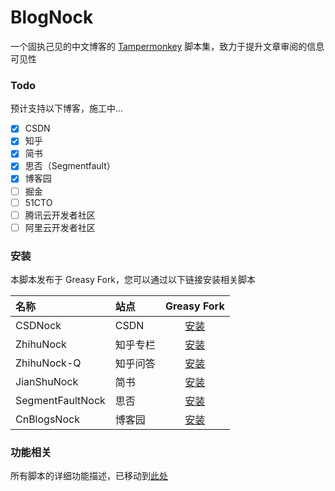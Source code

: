 # BlogNock

一个固执己见的中文博客的 [Tampermonkey](https://github.com/search?q=Tampermonkey&type=repositories) 脚本集，致力于提升文章审阅的信息可见性

### Todo

预计支持以下博客，施工中...

- [x] CSDN
- [x] 知乎
- [x] 简书
- [x] 思否（Segmentfault）
- [x] 博客园
- [ ] 掘金
- [ ] 51CTO
- [ ] 腾讯云开发者社区
- [ ] 阿里云开发者社区

### 安装

本脚本发布于 Greasy Fork，您可以通过以下链接安装相关脚本

| 名称             | 站点     |                             Greasy Fork                              |
| :--------------- | :------- | :------------------------------------------------------------------: |
| CSDNock          | CSDN     |     [安装](https://greasyfork.org/zh-CN/scripts/493011-csdnock)      |
| ZhihuNock        | 知乎专栏 |    [安装](https://greasyfork.org/zh-CN/scripts/493979-zhihunock)     |
| ZhihuNock-Q      | 知乎问答 |   [安装](https://greasyfork.org/zh-CN/scripts/494300-zhihunock-q)    |
| JianShuNock      | 简书     |   [安装](https://greasyfork.org/zh-CN/scripts/494159-jianshunock)    |
| SegmentFaultNock | 思否     | [安装](https://greasyfork.org/zh-CN/scripts/494376-segmentfaultnock) |
| CnBlogsNock      | 博客园   |   [安装](https://greasyfork.org/zh-CN/scripts/494487-cnblogsnock)    |

### 功能相关

所有脚本的详细功能描述，已移动到[此处](https://github.com/Exisi/BlogNock/tree/main/nock/README.md)
